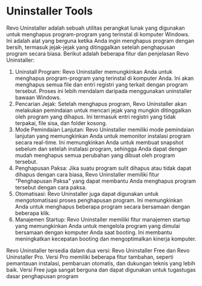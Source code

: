 # Uninstaller Tools
Revo Uninstaller adalah sebuah utilitas perangkat lunak yang
digunakan untuk menghapus program-program yang terinstal di
komputer Windows. Ini adalah alat yang berguna ketika Anda
ingin menghapus program dengan bersih, termasuk jejak-jejak
yang ditinggalkan setelah penghapusan program secara biasa.
Berikut adalah beberapa fitur dan penjelasan Revo Uninstaller:
1. Uninstall Program: Revo Uninstaller memungkinkan Anda untuk menghapus program-program
yang terinstal di komputer Anda. Ini akan menghapus semua file dan entri registri yang terkait
dengan program tersebut. Proses ini lebih mendalam daripada menggunakan uninstaller bawaan
Windows.
2. Pencarian Jejak: Setelah menghapus program, Revo Uninstaller akan melakukan pemindaian untuk
mencari jejak yang mungkin ditinggalkan oleh program yang dihapus. Ini termasuk entri registri
yang tidak terpakai, file sisa, dan folder kosong.
3. Mode Pemindaian Lanjutan: Revo Uninstaller memiliki mode pemindaian lanjutan yang
memungkinkan Anda untuk memonitor instalasi program secara real-time. Ini memungkinkan Anda
untuk membuat snapshot sebelum dan setelah instalasi program, sehingga Anda dapat dengan
mudah menghapus semua perubahan yang dibuat oleh program tersebut.
4. Penghapusan Paksa: Jika suatu program sulit dihapus atau tidak dapat dihapus dengan cara biasa,
Revo Uninstaller memiliki fitur "Penghapusan Paksa" yang dapat membantu Anda menghapus
program tersebut dengan cara paksa.
5. Otomatisasi: Revo Uninstaller juga dapat digunakan untuk mengotomatisasi proses penghapusan
program. Ini memungkinkan Anda untuk menghapus beberapa program secara bersamaan dengan
beberapa klik.
6. Manajemen Startup: Revo Uninstaller memiliki fitur manajemen startup yang memungkinkan Anda
untuk mengelola program yang dimulai bersamaan dengan komputer Anda saat booting. Ini
membantu meningkatkan kecepatan booting dan mengoptimalkan kinerja komputer.


Revo Uninstaller tersedia dalam dua versi: Revo Uninstaller Free dan Revo Uninstaller Pro.
Versi Pro memiliki beberapa fitur tambahan, seperti pemantauan instalasi, pembaruan otomatis, dan
dukungan teknis yang lebih baik. Versi Free juga sangat berguna dan dapat digunakan untuk tugastugas dasar penghapusan program
